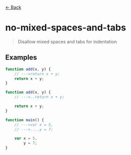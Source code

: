 [&#x2190; Back](./)
# no-mixed-spaces-and-tabs

> Disallow mixed spaces and tabs for indentation

 

## Examples

<code-highlight>
 
<div slot="correct">

```js
function add(x, y) {
    // --->return x + y;
    return x + y;
}

```

</div>

 
<div slot="incorrect">

```js
function add(x, y) {
    // --->..return x + y;

    return x + y;
}

function main() {
    // --->var x = 5,
    // --->....y = 7;

    var x = 5,
        y = 7;
}

```

</div>

 
</code-highlight>

